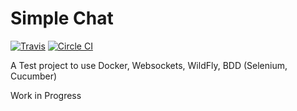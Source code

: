 Simple Chat
=======
[![Travis](https://travis-ci.org/mszalbach/simple-chat.svg?branch=master)](https://travis-ci.org/mszalbach/simple-chat) [![Circle CI](https://circleci.com/gh/mszalbach/simple-chat.svg?style=svg)](https://circleci.com/gh/mszalbach/simple-chat)

A Test project to use Docker, Websockets, WildFly, BDD (Selenium, Cucumber)

Work in Progress


